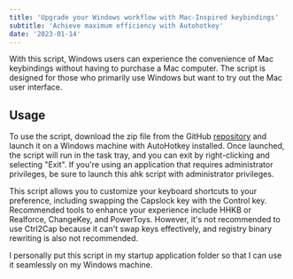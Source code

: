 ```yaml
---
title: 'Upgrade your Windows workflow with Mac-Inspired keybindings'
subtitle: 'Achieve maximum efficiency with Autohotkey'
date: '2023-01-14'
---
```


With this script, Windows users can experience the convenience of Mac keybindings without having to purchase a Mac computer. The script is designed for those who primarily use Windows but want to try out the Mac user interface.

## Usage

To use the script, download the zip file from the GitHub [repository](https://github.com/su-pull/macintosh-ahk) and launch it on a Windows machine with AutoHotkey installed. Once launched, the script will run in the task tray, and you can exit by right-clicking and selecting "Exit". If you're using an application that requires administrator privileges, be sure to launch this ahk script with administrator privileges.

This script allows you to customize your keyboard shortcuts to your preference, including swapping the Capslock key with the Control key. Recommended tools to enhance your experience include HHKB or Realforce, ChangeKey, and PowerToys. However, it's not recommended to use Ctrl2Cap because it can't swap keys effectively, and registry binary rewriting is also not recommended.

I personally put this script in my startup application folder so that I can use it seamlessly on my Windows machine.

<!-- ## Behavior

Honestly, only the behavior of Alt is a little suspicious, but I use it heavily within its practical range. It was difficult to reproduce the behavior of option, so I relied on ChatGPT to implement it. -->

<!-- Mac 高いですよね～
スペック盛ると 100 万近くするのが・・・
ということで試しに使えたらいい感じかなとか思ってスクリプトでカニカマの Mac を体験してみてはどうでしょう。

## 説明

`Microsoft` の Windows ユーザー向けに Mac のキーバインドを実現したスクリプトです。
Windows をメインに使っていて Mac のキーバインドを試してみたい人に向けです。

## 使い方

リポジトリ: [GitHub](https://github.com/su-pull/macintosh-ahk)

使い方は[こちら](https://github.com/su-pull/macintosh-ahk/archive/refs/heads/main.zip)で Zip をダウンロードして AutoHotkey がインストールされた Windows で起動します。

タスクトレイに起動するので終了は右クリックから Exit で終了させます。
管理者権限を使うアプリはこの ahk スクリプトを管理者権限で起動してください。

小指が近いという理由でこの手の職人は Capslock を Control キーにしたがります。
好みで Ctrl と Caps の入れ替えて使ってみてください。

・HHKB や Realforce を使う (お勧め)
・ChangeKey (お勧め)
・PowerToys (バグる)
・Ctrl2Cap (スワップできなく微妙)
・レジストリからバイナリ書き換える (お勧めしない)

自分はスタートアップアプリのフォルダに入れて使っています。

## 挙動

正直 Alt の挙動だけ怪しいですが、実用範囲でガシガシ使っています。
option の挙動を再現するのが大変で ChatGPT に頼って実装しました。 -->
